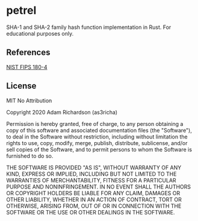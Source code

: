 # petrel

 SHA-1 and SHA-2 family hash function implementation in Rust. For educational purposes only.

 ## References

 [NIST FIPS 180-4](NIST.FIPS.180-4.pdf)

 ## License

MIT No Attribution

Copyright 2020 Adam Richardson (as3richa)

Permission is hereby granted, free of charge, to any person obtaining a copy of this software and associated documentation files (the "Software"), to deal in the Software without restriction, including without limitation the rights to use, copy, modify, merge, publish, distribute, sublicense, and/or sell copies of the Software, and to permit persons to whom the Software is furnished to do so.

THE SOFTWARE IS PROVIDED "AS IS", WITHOUT WARRANTY OF ANY KIND, EXPRESS OR IMPLIED, INCLUDING BUT NOT LIMITED TO THE WARRANTIES OF MERCHANTABILITY, FITNESS FOR A PARTICULAR PURPOSE AND NONINFRINGEMENT. IN NO EVENT SHALL THE AUTHORS OR COPYRIGHT HOLDERS BE LIABLE FOR ANY CLAIM, DAMAGES OR OTHER LIABILITY, WHETHER IN AN ACTION OF CONTRACT, TORT OR OTHERWISE, ARISING FROM, OUT OF OR IN CONNECTION WITH THE SOFTWARE OR THE USE OR OTHER DEALINGS IN THE SOFTWARE.
